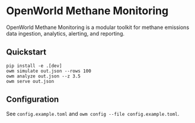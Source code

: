 # OpenWorld Methane Monitoring

OpenWorld Methane Monitoring is a modular toolkit for methane emissions data ingestion, analytics, alerting, and reporting.

## Quickstart

```
pip install -e .[dev]
owm simulate out.json --rows 100
owm analyze out.json --z 3.5
owm serve out.json
```

## Configuration

See `config.example.toml` and `owm config --file config.example.toml`.

